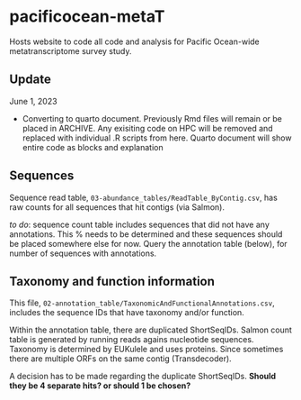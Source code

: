 # pacificocean-metaT

Hosts website to code all code and analysis for Pacific Ocean-wide metatranscriptome survey study.

## Update
June 1, 2023

* Converting to quarto document. Previously Rmd files will remain or be placed in ARCHIVE. Any exisiting code on HPC will be removed and replaced with individual .R scripts from here. Quarto document will show entire code as blocks and explanation




## Sequences

Sequence read table, ```03-abundance_tables/ReadTable_ByContig.csv```, has raw counts for all sequences that hit contigs (via Salmon).

_to do_: sequence count table includes sequences that did not have any annotations. This % needs to be determined and these sequences should be placed somewhere else for now. Query the annotation table (below), for number of sequences with annotations.

## Taxonomy and function information

This file, ```02-annotation_table/TaxonomicAndFunctionalAnnotations.csv```, includes the sequence IDs that have taxonomy and/or function. 

Within the annotation table, there are duplicated ShortSeqIDs. Salmon count table is generated by running reads agains nucleotide sequences. Taxonomy is determined by EUKulele and uses proteins. Since sometimes there are multiple ORFs on the same contig (Transdecoder).

A decision has to be made regarding the duplicate ShortSeqIDs. **Should they be 4 separate hits? or should 1 be chosen?**
